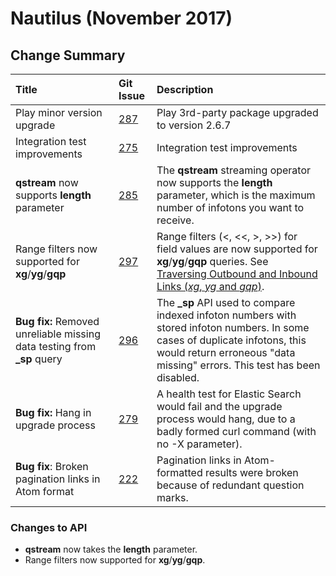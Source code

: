 # Nautilus (November 2017)



## Change Summary


 Title | Git Issue | Description 
:------|:----------|:------------
Play minor version upgrade | [287](https://github.com/thomsonreuters/CM-Well/pull/287) | Play 3rd-party package upgraded to version 2.6.7
Integration test improvements | [275](https://github.com/thomsonreuters/CM-Well/pull/275) | Integration test improvements
**qstream** now supports **length** parameter | [285](https://github.com/thomsonreuters/CM-Well/pull/285) | The **qstream** streaming operator now supports the **length** parameter, which is the maximum number of infotons you want to receive.
Range filters now supported for **xg**/**yg**/**gqp** | [297](https://github.com/thomsonreuters/CM-Well/pull/297) | Range filters (<, <<, >, >>) for field values are now supported for **xg**/**yg**/**gqp** queries. See [Traversing Outbound and Inbound Links (*xg*, *yg* and *gqp*)](../../APIReference/Traversal/API.Traversal.Intro.md).
**Bug fix:** Removed unreliable missing data testing from **_sp** query | [296](https://github.com/thomsonreuters/CM-Well/pull/296) | The **_sp** API used to compare indexed infoton numbers with stored infoton numbers. In some cases of duplicate infotons, this would return erroneous "data missing" errors. This test has been disabled.
**Bug fix:** Hang in upgrade process | [279](https://github.com/thomsonreuters/CM-Well/pull/279) | A health test for Elastic Search would fail and the upgrade process would hang, due to a badly formed curl command (with no -X parameter). 
**Bug fix**: Broken pagination links in Atom format | [222](https://github.com/thomsonreuters/CM-Well/pull/222) | Pagination links in Atom-formatted results were broken because of redundant question marks.
 

### Changes to API

* **qstream** now takes the **length** parameter.
* Range filters now supported for **xg**/**yg**/**gqp**.


